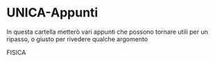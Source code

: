 # UNICA-Appunti
In questa cartella metterò vari appunti che possono tornare utili per un ripasso, o giusto per rivedere qualche argomento

FISICA
